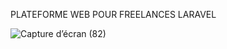 PLATEFORME WEB POUR FREELANCES LARAVEL

![Capture d’écran (82)](https://github.com/Rama093/Plateforme-freelance/assets/110291485/43eb9d8b-73dc-4464-af08-1220cd3d1f1e)
